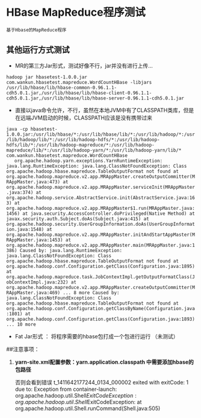 # HBase MapReduce程序测试
	基于Hbase的MapReduce程序

## 其他运行方式测试

* MR的第三方Jar形式，测试好像不行，jar并没有进行上传...

`
	hadoop jar hbasetest-1.0.0.jar com.wankun.hbasetest.mapreduce.WordCountHBase -libjars /usr/lib/hbase/lib/hbase-common-0.96.1.1-cdh5.0.1.jar,/usr/lib/hbase/lib/hbase-client-0.96.1.1-cdh5.0.1.jar,/usr/lib/hbase/lib/hbase-server-0.96.1.1-cdh5.0.1.jar
`
	
* 直接以java命令允许，不行，虽然在本地JVM中有了CLASSPATH类库，但是在远端JVM启动的时候，CLASSPATH应该是没有携带过来

`
	java -cp hbasetest-1.0.0.jar:/usr/lib/hbase/*:/usr/lib/hbase/lib/*:/usr/lib/hadoop/*:/usr/lib/hadoop/lib/*:/usr/lib/hadoop-hdfs/*:/usr/lib/hadoop-hdfs/lib/*:/usr/lib/hadoop-mapreduce/*:/usr/lib/hadoop-mapreduce/lib/*:/usr/lib/hadoop-yarn/*:/usr/lib/hadoop-yarn/lib/* com.wankun.hbasetest.mapreduce.WordCountHBase
`
<br>
`	
	org.apache.hadoop.yarn.exceptions.YarnRuntimeException: java.lang.RuntimeException: java.lang.ClassNotFoundException: Class org.apache.hadoop.hbase.mapreduce.TableOutputFormat not found
        at org.apache.hadoop.mapreduce.v2.app.MRAppMaster.createOutputCommitter(MRAppMaster.java:473)
        at org.apache.hadoop.mapreduce.v2.app.MRAppMaster.serviceInit(MRAppMaster.java:374)
        at org.apache.hadoop.service.AbstractService.init(AbstractService.java:163)
        at org.apache.hadoop.mapreduce.v2.app.MRAppMaster$1.run(MRAppMaster.java:1456)
        at java.security.AccessController.doPrivileged(Native Method)
        at javax.security.auth.Subject.doAs(Subject.java:415)
        at org.apache.hadoop.security.UserGroupInformation.doAs(UserGroupInformation.java:1548)
        at org.apache.hadoop.mapreduce.v2.app.MRAppMaster.initAndStartAppMaster(MRAppMaster.java:1453)
        at org.apache.hadoop.mapreduce.v2.app.MRAppMaster.main(MRAppMaster.java:1386)
Caused by: java.lang.RuntimeException: java.lang.ClassNotFoundException: Class org.apache.hadoop.hbase.mapreduce.TableOutputFormat not found
        at org.apache.hadoop.conf.Configuration.getClass(Configuration.java:1895)
        at org.apache.hadoop.mapreduce.task.JobContextImpl.getOutputFormatClass(JobContextImpl.java:232)
        at org.apache.hadoop.mapreduce.v2.app.MRAppMaster.createOutputCommitter(MRAppMaster.java:469)
        ... 8 more
Caused by: java.lang.ClassNotFoundException: Class org.apache.hadoop.hbase.mapreduce.TableOutputFormat not found
        at org.apache.hadoop.conf.Configuration.getClassByName(Configuration.java:1801)
        at org.apache.hadoop.conf.Configuration.getClass(Configuration.java:1893)
        ... 10 more
`        
        
* Fat Jar形式 ： 将程序需要的hbase包打成一个包进行运行 （未测试）

##注意事项：

1. <b>yarn-site.xml配置参数：yarn.application.classpath 中需要添加hbase的包路径</b>

	否则会看到错误
	t_1411642177244_0134_000002 exited with  exitCode: 1 due to: Exception from container-launch: org.apache.hadoop.util.Shell$ExitCodeException: 
	org.apache.hadoop.util.Shell$ExitCodeException: 
		at org.apache.hadoop.util.Shell.runCommand(Shell.java:505)


 